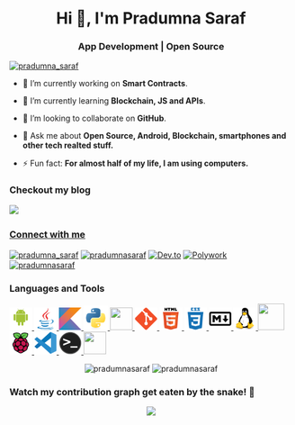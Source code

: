 <!--<p align="center"><img src="https://readme-typing-svg.herokuapp.com?color=%230032FF&size=25&lines=+++++++++++++Hi+%F0%9F%91%8B%2C+I'm+Pradumna+Saraf+++++++++++++"></p>-->

 <h1 align="center">Hi 👋, I'm Pradumna Saraf</h1>
<!--<h1 align="center">Hi <img src="https://github.com/TheDudeThatCode/TheDudeThatCode/blob/master/Assets/Hi.gif" width="40px">, I'm Pradumna Saraf</h1>-->
<h3 align="center">App Development | Open Source </h3>

<p align="left"> <a href="https://twitter.com/intent/follow?screen_name=pradumna_saraf" target="blank"><img src="https://img.shields.io/twitter/follow/pradumna_saraf?logo=twitter&style=for-the-badge" alt="pradumna_saraf" /></a> </p>

- 🔭 I’m currently working on **Smart Contracts**.

- 🌱 I’m currently learning **Blockchain, JS and APIs**.

- 👯 I’m looking to collaborate on **GitHub**.

- 💬 Ask me about **Open Source, Android, Blockchain, smartphones and other tech realted stuff.**

- ⚡ Fun fact: **For almost half of my life, I am using computers.**

<h3 align="left">Checkout my blog</h3>

<a href="https://pradumnasaraf.hashnode.dev/"><img src="https://user-images.githubusercontent.com/90956475/150676699-8a42d7f2-9be1-4bb9-b5e9-1fb1a9029ad7.png" width=150>

<h3 align="left">Connect with me</h3>
<p align="left">
<a href="https://twitter.com/intent/follow?screen_name=pradumna_saraf" target="blank"><img align="center" src="https://raw.githubusercontent.com/rahuldkjain/github-profile-readme-generator/master/src/images/icons/Social/twitter.svg" alt="pradumna_saraf" height="30" width="40" /></a>
<a href="https://linkedin.com/in/pradumnasaraf" target="blank"><img align="center" src="https://raw.githubusercontent.com/rahuldkjain/github-profile-readme-generator/master/src/images/icons/Social/linked-in-alt.svg" alt="pradumnasaraf" height="30" width="40" /></a>
<a href="https://dev.to/pradumnasaraf" target="blank"><img align="center" src="https://user-images.githubusercontent.com/90956475/150676257-19e73355-3f51-42b9-9001-d4ed5b08c977.png" alt="Dev.to" height="30" width="30" /></a>
<a href="https://www.polywork.com/pradumnasaraf" target="blank"><img align="center" src="https://user-images.githubusercontent.com/90956475/150676434-87b39aff-7d90-4316-83e3-ec0c76a40135.png" alt="Polywork" height="33" width="33" /></a>
<a href="https://fb.com/pradumnasaraf" target="blank"><img align="center" src="https://raw.githubusercontent.com/rahuldkjain/github-profile-readme-generator/master/src/images/icons/Social/facebook.svg" alt="pradumnasaraf" height="30" width="40" /></a>
</p>

<h3 align="left">Languages and Tools</h3>
<p align="left"> 

<a href="https://developer.android.com" target="_blank"> <img src="https://raw.githubusercontent.com/devicons/devicon/master/icons/android/android-original-wordmark.svg" alt="android" width="40" height="40"/> </a>  <a href="https://www.java.com/en/download/help/whatis_java.html" target="_blank"> <img src="https://raw.githubusercontent.com/devicons/devicon/master/icons/java/java-original.svg" alt="java" width="40" height="40"/> </a> <a href="https://kotlinlang.org/" target="_blank"> <img src="https://raw.githubusercontent.com/devicons/devicon/master/icons/kotlin/kotlin-original.svg" alt="kotlin" width="40" height="40"/><a href="https://www.python.org/" target="_blank"> <img src="https://raw.githubusercontent.com/devicons/devicon/master/icons/python/python-original.svg" alt="Python" width="43" height="43"/> </a><a href="https://soliditylang.org/" target="_blank"> <img src= "https://user-images.githubusercontent.com/90956475/150676923-f770d9b7-7231-4fec-a0ed-3bd66d723b70.png" width="40" height="40"/> </a><a href="https://git-scm.com/" target="_blank"> <img src= "https://raw.githubusercontent.com/devicons/devicon/master/icons/git/git-original.svg" alt="git" width="40" height="40"/> </a><a href="https://www.w3schools.com/html/" target="_blank"> <img src="https://raw.githubusercontent.com/devicons/devicon/master/icons/html5/html5-original-wordmark.svg" alt="html5" width="40" height="40"/> </a>  <a href="https://www.w3schools.com/css/" target="_blank"> <img src="https://raw.githubusercontent.com/devicons/devicon/master/icons/css3/css3-plain-wordmark.svg" alt="css" width="40" height="40"/> </a><a href="https://daringfireball.net/projects/markdown/" target="_blank"> <img src="https://raw.githubusercontent.com/devicons/devicon/master/icons/markdown/markdown-original.svg" alt="MarkDown" width="40" height="40"/> </a><a href="https://www.linux.org/" target="_blank"> <img src="https://raw.githubusercontent.com/devicons/devicon/master/icons/linux/linux-original.svg" alt="linux" width="40" height="40"/> </a><a href="https://www.gitpod.io/" target="_blank"> <img src= "https://user-images.githubusercontent.com/90956475/150676924-c0676f45-6486-48c3-8a43-d38e0fe38dcb.png" width="47" height="47"/> </a>
 <a href="https://www.raspberrypi.org/" target="_blank"> <img src= "https://raw.githubusercontent.com/devicons/devicon/master/icons/raspberrypi/raspberrypi-original.svg" alt="Raspberry Pi" width="40" height="40"/> </a><a href="https://code.visualstudio.com/" target="_blank"> <img src= "https://raw.githubusercontent.com/devicons/devicon/master/icons/vscode/vscode-original.svg" alt="VS Code" width="40" height="40"/> </a><a href="https://www.digitalocean.com/community/tutorials/an-introduction-to-the-linux-terminal/" target="_blank"> <img src= "https://raw.githubusercontent.com/github/explore/80688e429a7d4ef2fca1e82350fe8e3517d3494d/topics/terminal/terminal.png" width="40" height="40"/> </a>
<a href="https://api.badgr.io/public/assertions/uuZi_JQvSsuqnDpJM3kMxg?identity__email=pradumnasaraf%40gmail.com" target="_blank"> <img src= "https://user-images.githubusercontent.com/51878265/144752433-73857a6d-4a41-4987-9fa2-947e8877de98.png" width="40" height="40"/> </a></p>


<p align ="center">
   <img src="https://github-readme-stats.vercel.app/api?username=pradumnasaraf&show_icons=true&locale=en" alt="pradumnasaraf" width="48%"/>
   <img src ="https://github-readme-streak-stats.herokuapp.com?user=pradumnasaraf" alt="pradumnasaraf" width="48%"/>
</p>
<h3 align="left">Watch my contribution graph get eaten by the snake! 🐍</h3>
<p align="center"><img src="https://github.com/pradumnasaraf/pradumnasaraf/blob/output/github-contribution-grid-snake.gif"></p>


